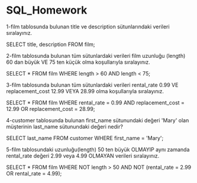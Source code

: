 # SQL_Homework

1-film tablosunda bulunan title ve description sütunlarındaki verileri sıralayınız.
   
   SELECT title, description FROM film;


2-film tablosunda bulunan tüm sütunlardaki verileri film uzunluğu (length) 60 dan büyük VE 75 ten küçük olma koşullarıyla sıralayınız.
  
  SELECT * FROM film WHERE length > 60 AND length < 75;

  
3-film tablosunda bulunan tüm sütunlardaki verileri rental_rate 0.99 VE replacement_cost 12.99 VEYA 28.99 olma koşullarıyla sıralayınız.
  
  SELECT * FROM film WHERE rental_rate = 0.99 AND replacement_cost = 12.99 OR replacement_cost = 28.99;

  
4-customer tablosunda bulunan first_name sütunundaki değeri 'Mary' olan müşterinin last_name sütunundaki değeri nedir?
 
  SELECT last_name FROM customer WHERE first_name = 'Mary';

  
5-film tablosundaki uzunluğu(length) 50 ten büyük OLMAYIP aynı zamanda rental_rate değeri 2.99 veya 4.99 OLMAYAN verileri sıralayınız.
 
  SELECT * FROM film WHERE NOT length > 50 AND NOT (rental_rate = 2.99 OR rental_rate = 4.99);
